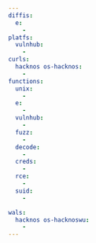 ```yaml
---
diffis:
  e:
    -
platfs:
  vulnhub:
    -
curls:
  hacknos os-hacknos:
    -
functions:
  unix:
    -
  e:
    -
  vulnhub:
    -
  fuzz:
    -
  decode:
    -
  creds:
    -
  rce:
    -
  suid:
    -

wals:
  hacknos os-hacknoswu:
    -
---
```

